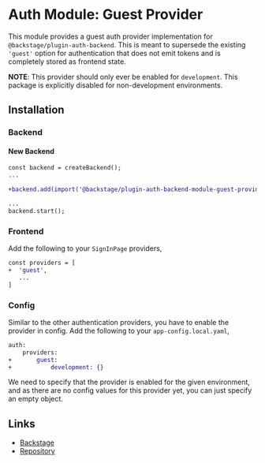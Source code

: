 # Auth Module: Guest Provider

This module provides a guest auth provider implementation for `@backstage/plugin-auth-backend`. This is meant to supersede the existing `'guest'` option for authentication that does not emit tokens and is completely stored as frontend state.

**NOTE**: This provider should only ever be enabled for `development`. This package is explicitly disabled for non-development environments.

## Installation

### Backend

#### New Backend

```diff
const backend = createBackend();
...

+backend.add(import('@backstage/plugin-auth-backend-module-guest-provider'));

...
backend.start();
```

### Frontend

Add the following to your `SignInPage` providers,

```diff
const providers = [
+  'guest',
   ...
]
```

### Config

Similar to the other authentication providers, you have to enable the provider in config. Add the following to your `app-config.local.yaml`,

```diff
auth:
    providers:
+       guest:
+           development: {}
```

We need to specify that the provider is enabled for the given environment, and as there are no config values for this provider yet, you can just specify an empty object.

## Links

- [Backstage](https://backstage.io)
- [Repository](https://github.com/backstage/backstage/tree/master/plugins/auth-backend-module-guest-provider)
